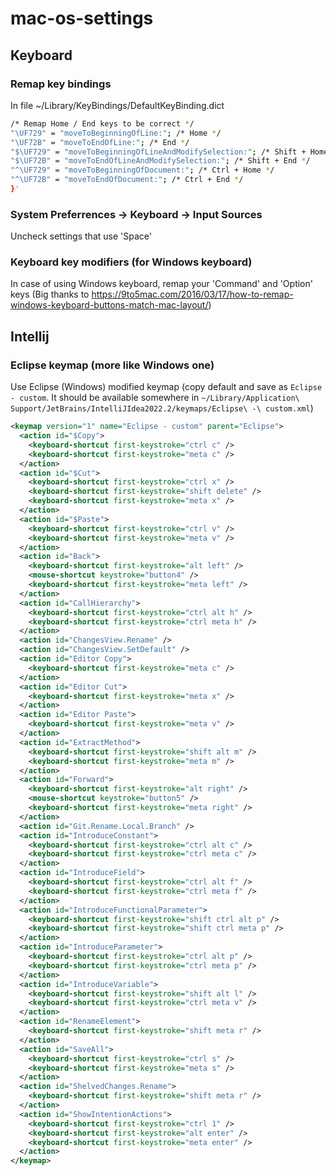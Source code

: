 # mac-os-settings

## Keyboard

### Remap key bindings
In file ~/Library/KeyBindings/DefaultKeyBinding.dict
```bash
/* Remap Home / End keys to be correct */
"\UF729" = "moveToBeginningOfLine:"; /* Home */
"\UF72B" = "moveToEndOfLine:"; /* End */
"$\UF729" = "moveToBeginningOfLineAndModifySelection:"; /* Shift + Home */
"$\UF72B" = "moveToEndOfLineAndModifySelection:"; /* Shift + End */
"^\UF729" = "moveToBeginningOfDocument:"; /* Ctrl + Home */
"^\UF72B" = "moveToEndOfDocument:"; /* Ctrl + End */
}'
```

### System Preferrences -> Keyboard -> Input Sources
Uncheck settings that use 'Space'

### Keyboard key modifiers (for Windows keyboard)
In case of using Windows keyboard, remap your 'Command' and 'Option' keys (Big thanks to https://9to5mac.com/2016/03/17/how-to-remap-windows-keyboard-buttons-match-mac-layout/)

## Intellij
### Eclipse keymap (more like Windows one)
Use Eclipse (Windows) modified keymap (copy default and save as ```Eclipse - custom```. It should be available somewhere in ```~/Library/Application\ Support/JetBrains/IntelliJIdea2022.2/keymaps/Eclipse\ -\ custom.xml```)
```xml
<keymap version="1" name="Eclipse - custom" parent="Eclipse">
  <action id="$Copy">
    <keyboard-shortcut first-keystroke="ctrl c" />
    <keyboard-shortcut first-keystroke="meta c" />
  </action>
  <action id="$Cut">
    <keyboard-shortcut first-keystroke="ctrl x" />
    <keyboard-shortcut first-keystroke="shift delete" />
    <keyboard-shortcut first-keystroke="meta x" />
  </action>
  <action id="$Paste">
    <keyboard-shortcut first-keystroke="ctrl v" />
    <keyboard-shortcut first-keystroke="meta v" />
  </action>
  <action id="Back">
    <keyboard-shortcut first-keystroke="alt left" />
    <mouse-shortcut keystroke="button4" />
    <keyboard-shortcut first-keystroke="meta left" />
  </action>
  <action id="CallHierarchy">
    <keyboard-shortcut first-keystroke="ctrl alt h" />
    <keyboard-shortcut first-keystroke="ctrl meta h" />
  </action>
  <action id="ChangesView.Rename" />
  <action id="ChangesView.SetDefault" />
  <action id="Editor Copy">
    <keyboard-shortcut first-keystroke="meta c" />
  </action>
  <action id="Editor Cut">
    <keyboard-shortcut first-keystroke="meta x" />
  </action>
  <action id="Editor Paste">
    <keyboard-shortcut first-keystroke="meta v" />
  </action>
  <action id="ExtractMethod">
    <keyboard-shortcut first-keystroke="shift alt m" />
    <keyboard-shortcut first-keystroke="meta m" />
  </action>
  <action id="Forward">
    <keyboard-shortcut first-keystroke="alt right" />
    <mouse-shortcut keystroke="button5" />
    <keyboard-shortcut first-keystroke="meta right" />
  </action>
  <action id="Git.Rename.Local.Branch" />
  <action id="IntroduceConstant">
    <keyboard-shortcut first-keystroke="ctrl alt c" />
    <keyboard-shortcut first-keystroke="ctrl meta c" />
  </action>
  <action id="IntroduceField">
    <keyboard-shortcut first-keystroke="ctrl alt f" />
    <keyboard-shortcut first-keystroke="ctrl meta f" />
  </action>
  <action id="IntroduceFunctionalParameter">
    <keyboard-shortcut first-keystroke="shift ctrl alt p" />
    <keyboard-shortcut first-keystroke="shift ctrl meta p" />
  </action>
  <action id="IntroduceParameter">
    <keyboard-shortcut first-keystroke="ctrl alt p" />
    <keyboard-shortcut first-keystroke="ctrl meta p" />
  </action>
  <action id="IntroduceVariable">
    <keyboard-shortcut first-keystroke="shift alt l" />
    <keyboard-shortcut first-keystroke="ctrl meta v" />
  </action>
  <action id="RenameElement">
    <keyboard-shortcut first-keystroke="shift meta r" />
  </action>
  <action id="SaveAll">
    <keyboard-shortcut first-keystroke="ctrl s" />
    <keyboard-shortcut first-keystroke="meta s" />
  </action>
  <action id="ShelvedChanges.Rename">
    <keyboard-shortcut first-keystroke="shift meta r" />
  </action>
  <action id="ShowIntentionActions">
    <keyboard-shortcut first-keystroke="ctrl 1" />
    <keyboard-shortcut first-keystroke="alt enter" />
    <keyboard-shortcut first-keystroke="meta enter" />
  </action>
</keymap>
```
